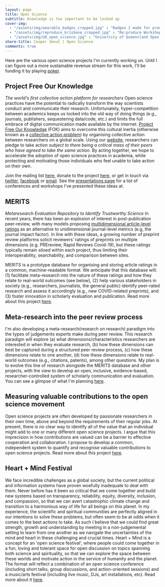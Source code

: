 ```yaml
---
layout: page
title: Open Science
subtitle: Knowledge is too important to be locked up
cover-img: 
  - "/assets/img/wearable_badges_cropped.jpg" : "Badges I made for promoting Project FOK (2019)"
  - "/assets/img/reproduce_brisbane_cropped.jpg" : "Re:produce Workshop, Brisbane (December, 2019)"
  - "/assets/img/UQ_open_science.jpg" : "University of Queensland Open Science Conference (September, 2018)"
share-title: Cooper Smout | Open Science
comments: true
---
```


Here are the various open science projects I'm currently working on. Until I can figure out a more sustainable revenue stream for this work, I'll be funding it by playing [poker](/poker). 

## Project Free Our Knowledge
_The world's first collective action platform for researchers_
Open science practices have the potential to radically transform the way scientists conduct and communicate their research. Unfortunately, hyper-competition between academics keeps us locked into the old way of doing things (e.g., journals, publishers, sequestering data/code, etc.) and limits the full embrace of digital communication made available by the internet. [Project Free Our Knowledge](https://freeourknowledge.org/) (FOK) aims to overcome this cultural inertia (otherwise known as a [collective action problem](https://en.wikipedia.org/wiki/Collective_action_problem)) by organising collective action between researchers on a global scale. Using our [website](https://freeourknowledge.org/), researchers can pledge to take action *subject to there being a critical mass of their peers who have agreed to take the same action*. By acting together, we hope to accelerate the adoption of open science practices in academia, while protecting and motivating those individuals who feel unable to take action on their own. 

Join the mailing list [here](http://eepurl.com/dFVBVz), donate to the project [here](https://www.gofundme.com/f/rpjkz-test), or get in touch via [twitter](https://twitter.com/projectFOK), [facebook](https://www.facebook.com/projectFOK) or [email](mailto:info@freeourknowledge.org). See the [presentations page](/presentations) for a list of conferences and workshops I've presented these ideas at.

## MERITS
_Metaresearch Evaluation Repository to Identify Trustworthy Science_
In recent years, there has been an explosion of interest in post-publication peer-review, with many models proposing [multidimensional article-level ratings](https://doi.org/10.3389/fncom.2012.00079) as an alternative to unidimensional journal-level metrics (e.g, the journal impact factor). In line with these ideas, a growing number of preprint review platforms solicit reviewers’ ratings of preprints on multiple dimensions (e.g. PREreview, Rapid Reviews Covid-19), but these ratings typically remain siloed within each project, thus limiting their interoperability, searchability, and comparison between sites. 

MERITS is a prototype database for organising and storing article ratings in a common, machine-readable format. We anticipate that this database will: (1) facilitate meta-research into the nature of these ratings and how they relate to real-world outcomes (see below), (2) help various stakeholders in society (e.g., researchers, journalists, the general public) identify peer-rated research and assess it accordingly (e.g., new COVID-related preprints), and (3) foster innovation in scholarly evaluation and publication. Read more about this project [here](https://sprint.elifesciences.org/projects2021/).

## Meta-research into the peer review process
I'm also developing a meta-research(research on research) paradigm into the types of judgements experts make during peer review. This research paradigm will explore (a) what dimensions/characteristics researchers are interested in when they evaluate research, (b) how these dimensions can best be captured during a structured peer review process, (c) how these dimensions relate to one another, (d) how these dimensions relate to real-world outcomes (e.g., citations, patents), among other questions. My plan is to evolve this line of research alongside the MERITS database and other projects, with the view to develop an open, inclusive, evidence-based, researcher-controlled system of scholarly communication and evaluation. You can see a glimpse of what I'm planning [here](https://youtu.be/aKHMcTsO6Eg). 

## Measuring valuable contributions to the open science movement
Open science projects are often developed by passionate researchers in their own time, above and beyond the requirements of their regular jobs. At present, there is no clear way to identify all of the value that an individual might add to one or many different open science projects. I argue that this imprecision in how contributions are valued can be a barrier to effective cooperation and collaboration. I propose to develop a common, independent system to quantify and recognise valuable contributions to open science projects. Read more about this project [here](https://app.clickup.com/18603693/v/dc/hqqnd-6002).

## Heart + Mind Festival
We face incredible challenges as a global society, but the current political and information systems have proven woefully inadequate to deal with them. Never before has it been so critical that we come together and build new systems based on transparency, reliability, equity, diversity, inclusion, and compassion, so that we can avert catastrophic climate change and transition to a harmonious way of life for all beings on this planet. In my experience, the scientific and spiritual communities are perfectly aligned in our intentions to solve these problems, but often seem to be at odds when it comes to the best actions to take. As such I believe that we could find great strength, growth and understanding by meeting in a non-judgemental setting to learn from one another as we navigate the uncertainties of the mind and heart in these challenging and crucial times. Heart + Mind is a concept for an 'open science festival', where people could come together in a fun, loving and tolerant space for open discussion on topics spanning both science and spirituality, so that we can explore the space between these worlds and motivate action in the service of humanity and the planet. The format will reflect a combination of an open science conference (including short talks, group discussions, and action-oriented sessions) and a music/arts festival (including live music, DJs, art installations, etc). Read more about it [here](https://doc.clickup.com/d/h/hqqnd-6362/3bc3b0c9afec9df).
